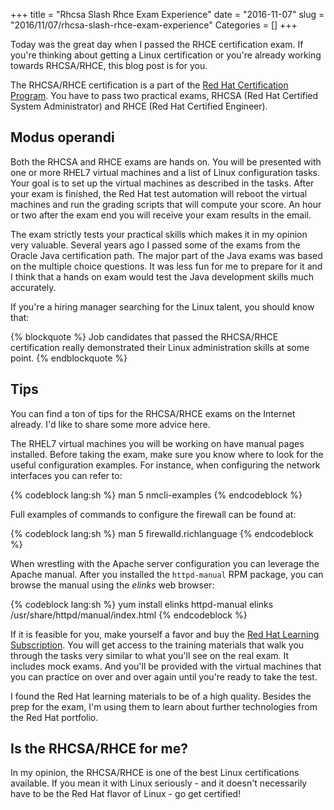 +++
title = "Rhcsa Slash Rhce Exam Experience"
date = "2016-11-07"
slug = "2016/11/07/rhcsa-slash-rhce-exam-experience"
Categories = []
+++

Today was the great day when I passed the RHCE certification exam. If you're thinking about getting a Linux certification or you're already working towards RHCSA/RHCE, this blog post is for you.

<!--more-->

The RHCSA/RHCE certification is a part of the [Red Hat Certification Program](https://en.wikipedia.org/wiki/Red_Hat_Certification_Program). You have to pass two practical exams, RHCSA (Red Hat Certified System Administrator) and RHCE (Red Hat Certified Engineer).

## Modus operandi

Both the RHCSA and RHCE exams are hands on. You will be presented with one or more RHEL7 virtual machines and a list of Linux configuration tasks. Your goal is to set up the virtual machines as described in the tasks. After your exam is finished, the Red Hat test automation will reboot the virtual machines and run the grading scripts that will compute your score. An hour or two after the exam end you will receive your exam results in the email.

The exam strictly tests your practical skills which makes it in my opinion very valuable. Several years ago I passed some of the exams from the Oracle Java certification path. The major part of the Java exams was based on the multiple choice questions. It was less fun for me to prepare for it and I think that a hands on exam would test the Java development skills much accurately.

If you're a hiring manager searching for the Linux talent, you should know that:

{% blockquote %}
Job candidates that passed the RHCSA/RHCE certification really demonstrated their Linux administration skills at some point.
{% endblockquote %}

## Tips

You can find a ton of tips for the RHCSA/RHCE exams on the Internet already. I'd like to share some more advice here.

The RHEL7 virtual machines you will be working on have manual pages installed. Before taking the exam, make sure you know where to look for the useful configuration examples. For instance, when configuring the network interfaces you can refer to:

{% codeblock lang:sh %}
man 5 nmcli-examples
{% endcodeblock %}

Full examples of commands to configure the firewall can be found at:

{% codeblock lang:sh %}
man 5 firewalld.richlanguage
{% endcodeblock %}

When wrestling with the Apache server configuration you can leverage the Apache manual. After you installed the `httpd-manual` RPM package, you can browse the manual using the *elinks* web browser:

{% codeblock lang:sh %}
yum install elinks httpd-manual
elinks /usr/share/httpd/manual/index.html
{% endcodeblock %}

If it is feasible for you, make yourself a favor and buy the [Red Hat Learning Subscription](https://www.redhat.com/en/services/training/learning-subscription). You will get access to the training materials that walk you through the tasks very similar to what you'll see on the real exam. It includes mock exams. And you'll be provided with the virtual machines that you can practice on over and over again until you're ready to take the test.

I found the Red Hat learning materials to be of a high quality. Besides the prep for the exam, I'm using them to learn about further technologies from the Red Hat portfolio.

## Is the RHCSA/RHCE for me?

In my opinion, the RHCSA/RHCE is one of the best Linux certifications available. If you mean it with Linux seriously - and it doesn't necessarily have to be the Red Hat flavor of Linux - go get certified!

